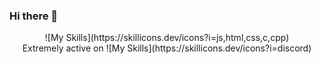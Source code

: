 ### Hi there 👋
<p align="center">
![My Skills](https://skillicons.dev/icons?i=js,html,css,c,cpp)
<br/>
Extremely active on ![My Skills](https://skillicons.dev/icons?i=discord)
 </p>
<!--
**yadu-tv/yadu-tv** is a ✨ _special_ ✨ repository because its `README.md` (this file) appears on your GitHub profile.

Here are some ideas to get you started:

- 🔭 I’m currently working on ...
- 🌱 I’m currently learning ...
- 👯 I’m looking to collaborate on ...
- 🤔 I’m looking for help with ...
- 💬 Ask me about ...
- 📫 How to reach me: ...
- 😄 Pronouns: ...
- ⚡ Fun fact: ...
-->

